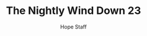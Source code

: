 ---
image: /assets/img/nwd/23_nwd_isaiah_25_8_b_tlb.png
title: The Nightly Wind Down 23
number: 23
categories:
  - The Nightly Wind Down
author: Hope Staff
notes: The Nightly Wind Down 23
embed: >-
  EMBED_GOES_HERE
transcript: >-
  SOME LINES OF TEXT START HERE
---
